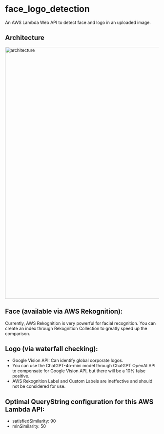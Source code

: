 # face_logo_detection
An AWS Lambda Web API to detect face and logo in an uploaded image.

## Architecture
<img width="827" alt="architecture" src="https://github.com/user-attachments/assets/baf2b4e6-a4a1-4626-bf78-34679575b014">


## Face (available via AWS Rekognition):
Currently, AWS Rekognition is very powerful for facial recognition. You can create an index through Rekognition Collection to greatly speed up the comparison.

## Logo (via waterfall checking):
- Google Vision API: Can identify global corporate logos.
- You can use the ChatGPT-4o-mini model through ChatGPT OpenAI API to compensate for Google Vision API, but there will be a 10% false positive.
- AWS Rekognition Label and Custom Labels are ineffective and should not be considered for use.

## Optimal QueryString configuration for this AWS Lambda API:
- satisfiedSimilarity: 90
- minSimilarity: 50
